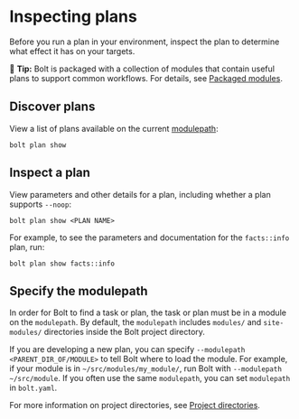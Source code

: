 # Inspecting plans

Before you run a plan in your environment, inspect the plan to determine what effect it has on your targets.

🔩 **Tip:** Bolt is packaged with a collection of modules that contain useful plans to support common workflows. For details, see [Packaged modules](bolt_installing_modules.md).

## Discover plans

View a list of plans available on the current [modulepath](#specify-the-modulepath):

```
bolt plan show
``` 

## Inspect a plan

View parameters and other details for a plan, including whether a plan supports `--noop`:

```
bolt plan show <PLAN NAME>
```

For example, to see the parameters and documentation for the `facts::info` plan, run:

```
bolt plan show facts::info
```

## Specify the modulepath

In order for Bolt to find a task or plan, the task or plan must be in a module on the `modulepath`. By default, the `modulepath` includes `modules/` and `site-modules/` directories inside the Bolt project directory.

If you are developing a new plan, you can specify `--modulepath <PARENT_DIR_OF/MODULE>` to tell Bolt where to load the module. For example, if your module is in `~/src/modules/my_module/`, run Bolt with `--modulepath ~/src/module`. If you often use the same `modulepath`, you can set `modulepath` in `bolt.yaml`.

For more information on project directories, see [Project directories](./bolt_project_directories.md).